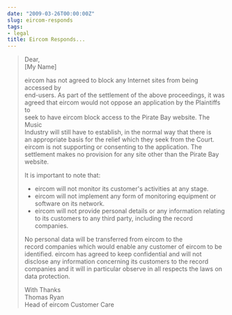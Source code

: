 ```yaml
---
date: "2009-03-26T00:00:00Z"
slug: eircom-responds
tags:
- legal
title: Eircom Responds...
---
```


> Dear,  
> [My Name]  
>   
> eircom has not agreed to block any Internet sites from being accessed
> by  
> end-users. As part of the settlement of the above proceedings, it
> was  
> agreed that eircom would not oppose an application by the Plaintiffs
> to  
> seek to have eircom block access to the Pirate Bay website. The
> Music  
> Industry will still have to establish, in the normal way that there
> is  
> an appropriate basis for the relief which they seek from the Court.  
> eircom is not supporting or consenting to the application. The  
> settlement makes no provision for any site other than the Pirate Bay  
> website.  
>   
> It is important to note that:  
>   
> -   eircom will not monitor its customer's activities at any stage.
> -   eircom will not implement any form of monitoring equipment or
>     software on its network.
> -   eircom will not provide personal details or any information
>     relating to its customers to any third party, including the record
>     companies.
>
> No personal data will be transferred from eircom to the  
> record companies which would enable any customer of eircom to be  
> identified. eircom has agreed to keep confidential and will not  
> disclose any information concerning its customers to the record  
> companies and it will in particular observe in all respects the laws
> on  
> data protection.  
>   
> With Thanks  
> Thomas Ryan  
> Head of eircom Customer Care
